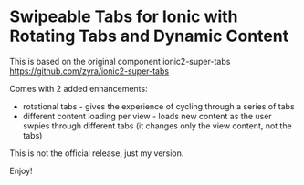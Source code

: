 # Swipeable Tabs for Ionic with Rotating Tabs and Dynamic Content

This is based on the original component ionic2-super-tabs https://github.com/zyra/ionic2-super-tabs

Comes with 2 added enhancements:
- rotational tabs - gives the experience of cycling through a series of tabs
- different content loading per view - loads new content as the user swpies through different tabs (it changes only the view content, not the tabs)

This is not the official release, just my version.

Enjoy!
